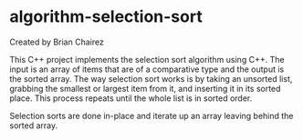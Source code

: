 # algorithm-selection-sort

Created by Brian Chairez

This C++ project implements the selection sort algorithm using C++. 
The input is an array of items that are of a comparative type and the output is the sorted array.
The way selection sort works is by taking an unsorted list, grabbing the smallest or largest item from it, and inserting it in its sorted place.
This process repeats until the whole list is in sorted order.

Selection sorts are done in-place and iterate up an array leaving behind the sorted array.
